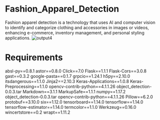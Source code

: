 # Fashion_Apparel_Detection
Fashion apparel detection is a technology that uses AI and computer vision to identify and categorize clothing and accessories in images or videos, enhancing e-commerce, inventory management, and personal styling applications.
![output4](https://github.com/Tipu30/Fashion_Apparel_Detection/assets/92074859/01d4fad9-0ca0-47b5-b445-a4c305b37a1a) <br>

# Requirements
absl-py==0.8.1
astor==0.8.0
Click==7.0
Flask==1.1.1
Flask-Cors==3.0.8
gast==0.3.2
google-pasta==0.1.7
grpcio==1.24.1
h5py==2.10.0
itsdangerous==1.1.0
Jinja2==2.10.3
Keras-Applications==1.0.8
Keras-Preprocessing==1.1.0
opencv-contrib-python==4.1.1.26
object_detection-0.0.3.tar
Markdown==3.1.1
MarkupSafe==1.1.1
numpy==1.17.2
object_detection-0.0.3.tar
opencv-contrib-python==4.1.1.26
Pillow==6.2.0
protobuf==3.10.0
six==1.12.0
tensorboard==1.14.0
tensorflow==1.14.0
tensorflow-estimator==1.14.0
termcolor==1.1.0
Werkzeug==0.16.0
wincertstore==0.2
wrapt==1.11.2

